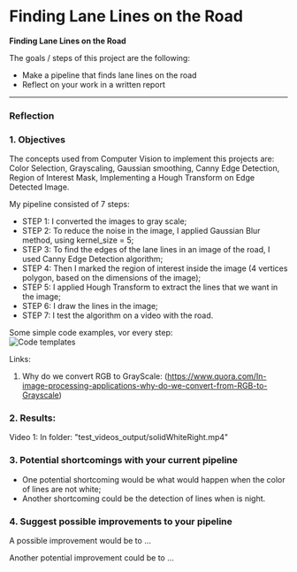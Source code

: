 # **Finding Lane Lines on the Road** 

**Finding Lane Lines on the Road**

The goals / steps of this project are the following:
* Make a pipeline that finds lane lines on the road
* Reflect on your work in a written report


[//]: # (Image References)

[image1]: ./examples/grayscale.jpg "Grayscale"

---

### Reflection

### 1. Objectives

The concepts used from Computer Vision to implement this projects are: Color Selection, Grayscaling, Gaussian smoothing, Canny Edge Detection, Region of Interest Mask, Implementing a Hough Transform on Edge Detected Image.<br/>

My pipeline consisted of 7 steps: <br/>
* STEP 1: I converted the images to gray scale; 
* STEP 2: To reduce the noise in the image, I applied Gaussian Blur method, using kernel_size = 5; 
* STEP 3: To find the edges of the lane lines in an image of the road, I used Canny Edge Detection algorithm;
* STEP 4: Then I marked the region of interest inside the image (4 vertices polygon, based on the dimensions of the image); 
* STEP 5: I applied Hough Transform to extract the lines that we want in the image; 
* STEP 6: I draw the lines in the image; <br/>
* STEP 7: I test the algorithm on a video with the road. <br/>

Some simple code examples, vor every step: <br/>
![Code templates](https://github.com/Ceachi/Self-Driving-Car-Finding-Lane-Lines/tree/master/computer_vision_concepts) <br/>

Links:
1. Why do we convert RGB to GrayScale: (https://www.quora.com/In-image-processing-applications-why-do-we-convert-from-RGB-to-Grayscale) <br/>

### 2. Results:

Video 1: In folder: "test_videos_output/solidWhiteRight.mp4"

### 3. Potential shortcomings with your current pipeline

* One potential shortcoming would be what would happen when the color of lines are not white;
* Another shortcoming could be the detection of lines when is night.


### 4. Suggest possible improvements to your pipeline

A possible improvement would be to ...

Another potential improvement could be to ...
